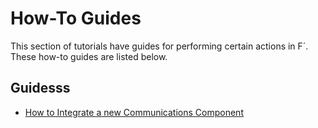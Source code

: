 # How-To Guides

This section of tutorials have guides for performing certain actions in F´. These how-to guides are listed below.

## Guidesss

- [How to Integrate a new Communications Component](./communication.md)